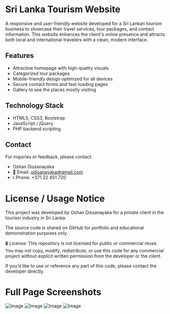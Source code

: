 # Sri Lanka Tourism Website

A responsive and user-friendly website developed for a Sri Lankan tourism business to showcase their travel services, tour packages, and contact information. This website enhances the client's online presence and attracts both local and international travelers with a clean, modern interface.

## Features

- Attractive homepage with high-quality visuals  
- Categorized tour packages
- Mobile-friendly design optimized for all devices  
- Secure contact forms and fast-loading pages  
- Gallery to see the places mostly visiting

## Technology Stack

- HTML5, CSS3, Bootstrap  
- JavaScript / jQuery  
- PHP backend scripting  

## Contact
For inquiries or feedback, please contact:
- Oshan Dissanayaka
- 📧 Email: odisanayaka@gmail.com
- 📞 Phone: +371 22 451 720

# License / Usage Notice
This project was developed by Oshan Dissanayaka for a private client in the tourism industry in Sri Lanka.

The source code is shared on GitHub for portfolio and educational demonstration purposes only.

🔒 License: This repository is not licensed for public or commercial reuse.
You may not copy, modify, redistribute, or use this code for any commercial project without explicit written permission from the developer or the client.

If you'd like to use or reference any part of this code, please contact the developer directly.

# Full Page Screenshots

![Image](https://github.com/user-attachments/assets/33a99bcc-f4e3-4d36-be88-ec8c588e294f)
![Image](https://github.com/user-attachments/assets/69bbec02-476a-4110-af2d-2e96d424a93c)
![Image](https://github.com/user-attachments/assets/199390dc-484f-4ed7-b1db-a802a2c4db41)
![Image](https://github.com/user-attachments/assets/34974fb5-8a2f-4aa7-ab42-bcb7531671f4)

